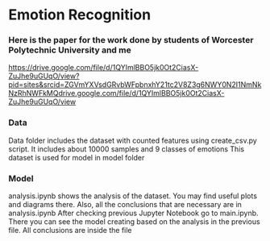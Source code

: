 # Emotion Recognition

### Here is the paper for the work done by students of Worcester Polytechnic University and me
https://drive.google.com/file/d/1QYImlBBO5jk0Ot2CiasX-ZuJhe9uGUqO/view?pid=sites&srcid=ZGVmYXVsdGRvbWFpbnxhY21tc2V8Z3g6NWY0N2I1NmNkNzRhNWFkMQdrive.google.com/file/d/1QYImlBBO5jk0Ot2CiasX-ZuJhe9uGUqO/view

### Data
Data folder includes the dataset with counted features using create_csv.py script. It includes about 10000 samples and 9 classes of emotions
This dataset is used for model in model folder

### Model
analysis.ipynb shows the analysis of the dataset. You may find useful plots and diagrams there. Also, all the conclusions that are necessary are in analysis.ipynb
After checking previous Jupyter Notebook go to main.ipynb. There you can see the model creating based on the analysis in the previous file. All conclusions are inside the file
